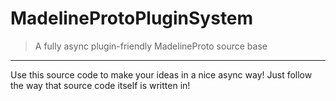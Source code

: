 # MadelineProtoPluginSystem
> A fully async plugin-friendly MadelineProto source base
___
Use this source code to make your ideas in a nice async way!
Just follow the way that source code itself is written in!
